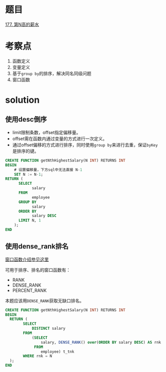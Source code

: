 # 题目

[177. 第N高的薪水](https://leetcode.cn/problems/nth-highest-salary/)

# 考察点

1. 函数定义
2. 变量定义
3. 基于`group by`的排序，解决同名同级问题
4. 窗口函数

# solution
## 使用desc倒序
- limit限制条数，offset指定偏移量。
- offset需在函数内通过变量的方式进行一次定义。
- 通过offset偏移的方式进行排序，同时使用`group by`来进行去重，保证`byKey`是排序的键。

```sql
CREATE FUNCTION getNthHighestSalary(N INT) RETURNS INT
BEGIN
    # 设置偏移量，下方sql中无法直接 N-1
    SET N := N-1;
RETURN (
      SELECT 
            salary
      FROM 
            employee
      GROUP BY 
            salary
      ORDER BY 
            salary DESC
      LIMIT N, 1
    );
END
```

## 使用dense_rank排名
[窗口函数介绍参见这里](../wiki/WindowFunction.md)

可用于排序、排名的窗口函数有：
- RANK
- DENSE_RANK
- PERCENT_RANK

本题应该用`DENSE_RANK`获取无缺口排名。

```sql
CREATE FUNCTION getNthHighestSalary(N INT) RETURNS INT
BEGIN
  RETURN (
        SELECT 
            DISTINCT salary
        FROM 
            (SELECT 
                salary, DENSE_RANK() over(ORDER BY salary DESC) AS rnk
             FROM 
                employee) t_tnk
        WHERE rnk = N
  );
END
```
